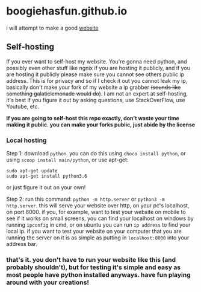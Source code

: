 # boogiehasfun.github.io
i will attempt to make a good [website](https://boogiehasfun.github.io)

## Self-hosting
If you ever want to self-host my website. You're gonna need python, and possibly even other stuff like ngnix if you are hosting it publicly, and if you are hosting it publicly please make sure you cannot see others public ip address. This is for privacy and so if I check it out you cannot leak my ip, basically don't make your fork of my website a ip grabber ~~(sounds like something galaticlemonade would do)~~. I am not an expert at self-hosting, it's best if you figure it out by asking questions, use StackOverFlow, use Youtube, etc. <br>

**If you are going to self-host this repo exactly, don't waste your time making it public. you can make your forks public, just abide by the license**

### Local hosting
Step 1: download `python`. you can do this using `choco install python`, or using `scoop install main/python`, or use apt-get:
```
sudo apt-get update
sudo apt-get install python3.6
```
or just figure it out on your own!

Step 2: run this command: `python -m http.server` or `python3 -m http.server`. this will serve your website over http, on your pc's localhost, on port 8000. if you, for example, want to test your website on mobile to see if it works on small screens, you can find your localhost on windows by running `ipconfig` in cmd, or on ubuntu you can run `ip address` to find your local ip. if you want to test your website on your computer that you are running the server on it is as simple as putting in `localhost:8000` into your address bar.

### that's it. you don't have to run your website like this (and probably shouldn't), but for testing it's simple and easy as most people have python installed anyways. have fun playing around with your creations!
<!--hehe secret fail-->
